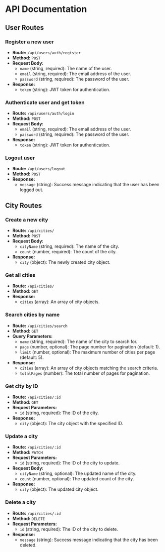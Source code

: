 # API Documentation

## User Routes

### Register a new user

- **Route:** `/api/users/auth/register`
- **Method:** `POST`
- **Request Body:**
  - `name` (string, required): The name of the user.
  - `email` (string, required): The email address of the user.
  - `password` (string, required): The password of the user.
- **Response:**
  - `token` (string): JWT token for authentication.

### Authenticate user and get token

- **Route:** `/api/users/auth/login`
- **Method:** `POST`
- **Request Body:**
  - `email` (string, required): The email address of the user.
  - `password` (string, required): The password of the user.
- **Response:**
  - `token` (string): JWT token for authentication.

### Logout user

- **Route:** `/api/users/logout`
- **Method:** `POST`
- **Response:**
  - `message` (string): Success message indicating that the user has been logged out.

## City Routes

### Create a new city

- **Route:** `/api/cities/`
- **Method:** `POST`
- **Request Body:**
  - `cityName` (string, required): The name of the city.
  - `count` (number, required): The count of the city.
- **Response:**
  - `city` (object): The newly created city object.

### Get all cities

- **Route:** `/api/cities/`
- **Method:** `GET`
- **Response:**
  - `cities` (array): An array of city objects.

### Search cities by name

- **Route:** `/api/cities/search`
- **Method:** `GET`
- **Query Parameters:**
  - `name` (string, required): The name of the city to search for.
  - `page` (number, optional): The page number for pagination (default: 1).
  - `limit` (number, optional): The maximum number of cities per page (default: 5).
- **Response:**
  - `cities` (array): An array of city objects matching the search criteria.
  - `totalPages` (number): The total number of pages for pagination.

### Get city by ID

- **Route:** `/api/cities/:id`
- **Method:** `GET`
- **Request Parameters:**
  - `id` (string, required): The ID of the city.
- **Response:**
  - `city` (object): The city object with the specified ID.

### Update a city

- **Route:** `/api/cities/:id`
- **Method:** `PATCH`
- **Request Parameters:**
  - `id` (string, required): The ID of the city to update.
- **Request Body:**
  - `cityName` (string, optional): The updated name of the city.
  - `count` (number, optional): The updated count of the city.
- **Response:**
  - `city` (object): The updated city object.

### Delete a city

- **Route:** `/api/cities/:id`
- **Method:** `DELETE`
- **Request Parameters:**
  - `id` (string, required): The ID of the city to delete.
- **Response:**
  - `message` (string): Success message indicating that the city has been deleted.
